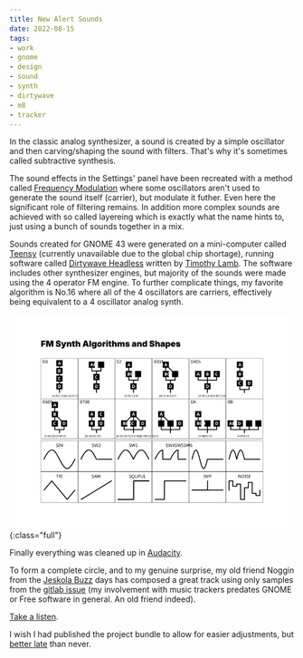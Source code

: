 ```yaml
---
title: New Alert Sounds
date: 2022-08-15
tags:
- work
- gnome
- design
- sound
- synth
- dirtywave
- m8
- tracker
---
```


In the classic analog synthesizer, a sound is created by a simple oscillator and then carving/shaping the sound with filters. That's why it's sometimes called subtractive synthesis.

The sound effects in the Settings' panel have been recreated with a method called [Frequency Modulation](https://en.wikipedia.org/wiki/Frequency_modulation_synthesis) where some oscillators aren't used to generate the sound itself (carrier), but modulate it futher. Even here the significant role of filtering remains. In addition more complex sounds are achieved with so called layereing which is exactly what the name hints to, just using a bunch of sounds together in a mix.

Sounds created for GNOME 43 were generated on a mini-computer called [Teensy](https://www.pjrc.com/store/teensy41.html) (currently unavailable due to the global chip shortage), running software called [Dirtywave Headless](https://github.com/DirtyWave/M8HeadlessFirmware) written by [Timothy Lamb](https://trash80.com/). The software includes other synthesizer engines, but majority of the sounds were made using the 4 operator FM engine. To further complicate things, my favorite algorithm is No.16 where all of the 4 oscillators are carriers, effectively being equivalent to a 4 oscillator analog synth.

![FM Synth Engine on the Dirtywave Headless. Image taken from the Dirtywave M8 Tracker manual.](fm.svg){:class="full"}

Finally everything was cleaned up in [Audacity](https://flathub.org/apps/details/org.audacityteam.Audacity).

To form a complete circle, and to my genuine surprise, my old friend Noggin from the [Jeskola Buzz](http://jeskola.net/buzz/) days has composed a great track using only samples from the [gitlab issue](https://gitlab.gnome.org/GNOME/gnome-control-center/-/issues/264) (my involvement with music trackers predates GNOME or Free software in general. An old friend indeed).

[Take a listen](https://weeklybeats.com/noggin/music/gnomesounds).

I wish I had published the project bundle to allow for easier adjustments, but [better late](gnome-alerts.zip) than never.


